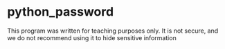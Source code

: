 # python_password
This program was written for teaching purposes only. It is not secure, and we do not recommend using it to hide sensitive information
